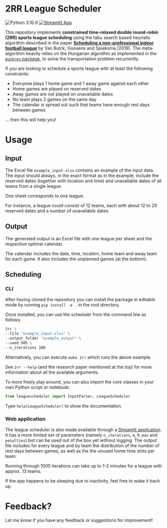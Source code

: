 # 2RR League Scheduler

![Python 3.10.9](https://img.shields.io/badge/python-3.10.9-blue.svg)
[![Streamlit App](https://static.streamlit.io/badges/streamlit_badge_black_white.svg)](https://leaguescheduler.streamlit.app/)

This repository implements **constrained time-relaxed double round-robin (2RR) sports league scheduling** using the tabu search based heuristic algorithm described in the paper [**Scheduling a non-professional indoor football league**](https://pure.tue.nl/ws/portalfiles/portal/121797609/Bulck2019_Article_SchedulingANon_professionalInd.pdf) by Van Bulck, Goosens and Spieksma (2019). The meta-algorithm heavily relies on the Hungarian algorithm as implemented in the [`munkres` package](https://software.clapper.org/munkres), to solve the transportation problem recurrently.

If you are looking to schedule a sports league with at least the following constraints:
- Everyone plays 1 home game and 1 away game against each other
- Home games are played on reserved dates
- Away games are not played on unavailable dates
- No team plays 2 games on the same day
- The calendar is spread out such that teams have enough rest days between games

... then this will help you!

# Usage

## Input

The Excel file `example_input.xlsx` contains an example of the input data. The input should always, in the exact format as in the example, include the reserved dates (together with location and time) and unavailable dates of all teams from a single league.

One sheet corresponds to one league. 

For instance, a league could consist of 12 teams, each with about 12 to 20 reserved dates and a number of unavailable dates.

## Output

The generated output is an Excel file with one league per sheet and the respective optimal calendar.

The calendar includes the date, time, location, home team and away team for each game. It also includes the unplanned games (at the bottom).

## Scheduling

### CLI

After having cloned the repository you can install the package in editable mode by running `pip install -e .` in the root directory.

Once installed, you can use the scheduler from the command line as follows:

```bash
2rr \
--file "example_input.xlsx" \
--output_folder "example_output" \
--seed 505 \
--n_iterations 100
```

Alternatively, you can execute `make 2rr` which runs the above example.

See `2rr --help` (and the research paper mentioned at the top) for more information about all the available arguments.

To more freely play around, you can also import the core classes in your own Python script or notebook:

```python
from leaguescheduler import InputParser, LeagueScheduler
```

Type `help(LeagueScheduler)` to show the documentation.

### Web application

The league scheduler is also made available through a [Streamlit application](https://leaguescheduler.streamlit.app/). It has a more limited set of parameters (namely `n_iterations`, `m`, `R_max` and `penalties`) but can be used out of the box yet without logging. The output file includes for every league and by team the distribution of the number of rest days between games, as well as the the unused home time slots per team.

Running through 1000 iterations can take up to 1-2 minutes for a league with approx. 13 teams.

If the app happens to be sleeping due to inactivity, feel free to wake it back up.

# Feedback?

Let me know if you have any feedback or suggestions for improvement!
